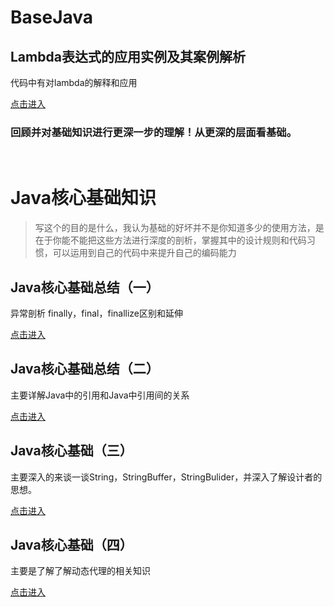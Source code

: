 # BaseJava

## Lambda表达式的应用实例及其案例解析

代码中有对lambda的解释和应用

[点击进入](https://github.com/wrail/BaseJava/tree/master/lambda)

<h3>回顾并对基础知识进行更深一步的理解！从更深的层面看基础。</h3>

<br>

# Java核心基础知识

> 写这个的目的是什么，我认为基础的好坏并不是你知道多少的使用方法，是在于你能不能把这些方法进行深度的剖析，掌握其中的设计规则和代码习惯，可以运用到自己的代码中来提升自己的编码能力

## Java核心基础总结（一） 
异常剖析
finally，final，finallize区别和延伸

[点击进入](https://github.com/wrail/BaseJava/blob/master/Java%E6%A0%B8%E5%BF%83%E5%9F%BA%E7%A1%80%EF%BC%88%E4%B8%80%EF%BC%89.md)

## Java核心基础总结（二）

主要详解Java中的引用和Java中引用间的关系

[点击进入](https://github.com/wrail/BaseJava/blob/master/Java%E6%A0%B8%E5%BF%83%E5%9F%BA%E7%A1%80%EF%BC%88%E4%BA%8C%EF%BC%89.md)

## Java核心基础（三）

主要深入的来谈一谈String，StringBuffer，StringBulider，并深入了解设计者的思想。

[点击进入](https://github.com/wrail/BaseJava/blob/master/Java%E6%A0%B8%E5%BF%83%E5%9F%BA%E7%A1%80%EF%BC%88%E4%B8%89%EF%BC%89.md)

## Java核心基础（四）

主要是了解了解动态代理的相关知识

[点击进入](https://github.com/wrail/BaseJava/blob/master/Java%E6%A0%B8%E5%BF%83%E5%9F%BA%E7%A1%80%EF%BC%88%E5%9B%9B%EF%BC%89.md)
